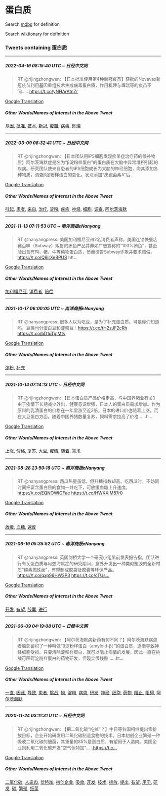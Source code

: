 # 蛋白质

Search [mdbg](https://www.mdbg.net/chinese/dictionary?page=worddict&wdrst=0&wdqb=蛋白质) for definition

Search [wiktionary](https://en.wiktionary.org/wiki/蛋白质) for definition

### Tweets containing 蛋白质

___
##### 2022-04-19 08:15:40 UTC ~ 日经中文网
> RT @rijingzhongwen: 【日本批准使用第4种新冠疫苗】获批的Novavax新冠疫苗利用基因重组技术生成病毒蛋白质，作用机理与辉瑞等的疫苗不同……https://t.co/yNHArAtnZr

[Google Translation](https://translate.google.com/?hi=en&tab=TT&sl=zh-CN&tl=en&op=translate&text=RT+%40rijingzhongwen%3A+%E3%80%90%E6%97%A5%E6%9C%AC%E6%89%B9%E5%87%86%E4%BD%BF%E7%94%A8%E7%AC%AC4%E7%A7%8D%E6%96%B0%E5%86%A0%E7%96%AB%E8%8B%97%E3%80%91%E8%8E%B7%E6%89%B9%E7%9A%84Novavax%E6%96%B0%E5%86%A0%E7%96%AB%E8%8B%97%E5%88%A9%E7%94%A8%E5%9F%BA%E5%9B%A0%E9%87%8D%E7%BB%84%E6%8A%80%E6%9C%AF%E7%94%9F%E6%88%90%E7%97%85%E6%AF%92%E8%9B%8B%E7%99%BD%E8%B4%A8%EF%BC%8C%E4%BD%9C%E7%94%A8%E6%9C%BA%E7%90%86%E4%B8%8E%E8%BE%89%E7%91%9E%E7%AD%89%E7%9A%84%E7%96%AB%E8%8B%97%E4%B8%8D%E5%90%8C%E2%80%A6%E2%80%A6https%3A%2F%2Ft.co%2FyNHArAtnZr)
##### Other Words/Names of Interest in the Above Tweet
[基因](基因.md), [批准](批准.md), [技术](技术.md), [新冠](新冠.md), [疫苗](疫苗.md), [病毒](病毒.md), [辉瑞](辉瑞.md)
___
##### 2022-03-09 08:32:41 UTC ~ 日经中文网
> RT @rijingzhongwen: 【日本团队用iPS细胞发现痴呆症治疗药的候补物质】阿尔茨海默症是名为“β淀粉样蛋白”的蛋白质在大脑中异常堆积引起的疾病。研究团队使来自患者的iPS细胞成长为大脑的神经细胞，向其添加各种物质，调查β淀粉样蛋白的变化。发现添加“疣孢菌素A”后…

[Google Translation](https://translate.google.com/?hi=en&tab=TT&sl=zh-CN&tl=en&op=translate&text=RT+%40rijingzhongwen%3A+%E3%80%90%E6%97%A5%E6%9C%AC%E5%9B%A2%E9%98%9F%E7%94%A8iPS%E7%BB%86%E8%83%9E%E5%8F%91%E7%8E%B0%E7%97%B4%E5%91%86%E7%97%87%E6%B2%BB%E7%96%97%E8%8D%AF%E7%9A%84%E5%80%99%E8%A1%A5%E7%89%A9%E8%B4%A8%E3%80%91%E9%98%BF%E5%B0%94%E8%8C%A8%E6%B5%B7%E9%BB%98%E7%97%87%E6%98%AF%E5%90%8D%E4%B8%BA%E2%80%9C%CE%B2%E6%B7%80%E7%B2%89%E6%A0%B7%E8%9B%8B%E7%99%BD%E2%80%9D%E7%9A%84%E8%9B%8B%E7%99%BD%E8%B4%A8%E5%9C%A8%E5%A4%A7%E8%84%91%E4%B8%AD%E5%BC%82%E5%B8%B8%E5%A0%86%E7%A7%AF%E5%BC%95%E8%B5%B7%E7%9A%84%E7%96%BE%E7%97%85%E3%80%82%E7%A0%94%E7%A9%B6%E5%9B%A2%E9%98%9F%E4%BD%BF%E6%9D%A5%E8%87%AA%E6%82%A3%E8%80%85%E7%9A%84iPS%E7%BB%86%E8%83%9E%E6%88%90%E9%95%BF%E4%B8%BA%E5%A4%A7%E8%84%91%E7%9A%84%E7%A5%9E%E7%BB%8F%E7%BB%86%E8%83%9E%EF%BC%8C%E5%90%91%E5%85%B6%E6%B7%BB%E5%8A%A0%E5%90%84%E7%A7%8D%E7%89%A9%E8%B4%A8%EF%BC%8C%E8%B0%83%E6%9F%A5%CE%B2%E6%B7%80%E7%B2%89%E6%A0%B7%E8%9B%8B%E7%99%BD%E7%9A%84%E5%8F%98%E5%8C%96%E3%80%82%E5%8F%91%E7%8E%B0%E6%B7%BB%E5%8A%A0%E2%80%9C%E7%96%A3%E5%AD%A2%E8%8F%8C%E7%B4%A0A%E2%80%9D%E5%90%8E%E2%80%A6)
##### Other Words/Names of Interest in the Above Tweet
[引起](引起.md), [患者](患者.md), [来自](来自.md), [治疗](治疗.md), [淀粉](淀粉.md), [疾病](疾病.md), [神经](神经.md), [细胞](细胞.md), [调查](调查.md), [阿尔茨海默](阿尔茨海默.md)
___
##### 2021-11-13 07:11:53 UTC ~ 南洋商报eNanyang
> RT @nanyangpress: 美国加利福尼亚州2名消费者声称，美国连锁快餐店赛百味（Subway）贩售的鲔鱼产品并非如广告宣称的“100%鲔鱼”，甚至验出含有鸡、猪、牛等动物蛋白质，愤而控告Subway诈欺并要求赔偿。https://t.co/Q6jrXeBPUS htt…

[Google Translation](https://translate.google.com/?hi=en&tab=TT&sl=zh-CN&tl=en&op=translate&text=RT+%40nanyangpress%3A+%E7%BE%8E%E5%9B%BD%E5%8A%A0%E5%88%A9%E7%A6%8F%E5%B0%BC%E4%BA%9A%E5%B7%9E2%E5%90%8D%E6%B6%88%E8%B4%B9%E8%80%85%E5%A3%B0%E7%A7%B0%EF%BC%8C%E7%BE%8E%E5%9B%BD%E8%BF%9E%E9%94%81%E5%BF%AB%E9%A4%90%E5%BA%97%E8%B5%9B%E7%99%BE%E5%91%B3%EF%BC%88Subway%EF%BC%89%E8%B4%A9%E5%94%AE%E7%9A%84%E9%B2%94%E9%B1%BC%E4%BA%A7%E5%93%81%E5%B9%B6%E9%9D%9E%E5%A6%82%E5%B9%BF%E5%91%8A%E5%AE%A3%E7%A7%B0%E7%9A%84%E2%80%9C100%25%E9%B2%94%E9%B1%BC%E2%80%9D%EF%BC%8C%E7%94%9A%E8%87%B3%E9%AA%8C%E5%87%BA%E5%90%AB%E6%9C%89%E9%B8%A1%E3%80%81%E7%8C%AA%E3%80%81%E7%89%9B%E7%AD%89%E5%8A%A8%E7%89%A9%E8%9B%8B%E7%99%BD%E8%B4%A8%EF%BC%8C%E6%84%A4%E8%80%8C%E6%8E%A7%E5%91%8ASubway%E8%AF%88%E6%AC%BA%E5%B9%B6%E8%A6%81%E6%B1%82%E8%B5%94%E5%81%BF%E3%80%82https%3A%2F%2Ft.co%2FQ6jrXeBPUS+htt%E2%80%A6)
##### Other Words/Names of Interest in the Above Tweet
[加利福尼亚](加利福尼亚.md), [消费者](消费者.md), [赔偿](赔偿.md)
___
##### 2021-10-17 06:00:05 UTC ~ 南洋商报eNanyang
> RT @nanyangpress: 很多人以为吃豆，是为了补充蛋白质。可是你们知道吗，豆类也分蛋白豆和淀粉豆！https://t.co/tH2zJF2cRh https://t.co/bD1uTgIMtv

[Google Translation](https://translate.google.com/?hi=en&tab=TT&sl=zh-CN&tl=en&op=translate&text=RT+%40nanyangpress%3A+%E5%BE%88%E5%A4%9A%E4%BA%BA%E4%BB%A5%E4%B8%BA%E5%90%83%E8%B1%86%EF%BC%8C%E6%98%AF%E4%B8%BA%E4%BA%86%E8%A1%A5%E5%85%85%E8%9B%8B%E7%99%BD%E8%B4%A8%E3%80%82%E5%8F%AF%E6%98%AF%E4%BD%A0%E4%BB%AC%E7%9F%A5%E9%81%93%E5%90%97%EF%BC%8C%E8%B1%86%E7%B1%BB%E4%B9%9F%E5%88%86%E8%9B%8B%E7%99%BD%E8%B1%86%E5%92%8C%E6%B7%80%E7%B2%89%E8%B1%86%EF%BC%81https%3A%2F%2Ft.co%2FtH2zJF2cRh+https%3A%2F%2Ft.co%2FbD1uTgIMtv)
##### Other Words/Names of Interest in the Above Tweet
[淀粉](淀粉.md), [补充](补充.md)
___
##### 2021-10-14 07:14:13 UTC ~ 日经中文网
> RT @rijingzhongwen: 【日本蛋白质产品价格走高，与中国养猪业有关】由于疫情下长期减少外出，健康意识增强，日本人的蛋白质需求增加。作为原料的乳清蛋白的价格在一年里涨至近2倍，日本的进口价也随着上涨。而在大豆蛋白方面，随着中国养猪数量复苏，饲料需求拉高了价格……h…

[Google Translation](https://translate.google.com/?hi=en&tab=TT&sl=zh-CN&tl=en&op=translate&text=RT+%40rijingzhongwen%3A+%E3%80%90%E6%97%A5%E6%9C%AC%E8%9B%8B%E7%99%BD%E8%B4%A8%E4%BA%A7%E5%93%81%E4%BB%B7%E6%A0%BC%E8%B5%B0%E9%AB%98%EF%BC%8C%E4%B8%8E%E4%B8%AD%E5%9B%BD%E5%85%BB%E7%8C%AA%E4%B8%9A%E6%9C%89%E5%85%B3%E3%80%91%E7%94%B1%E4%BA%8E%E7%96%AB%E6%83%85%E4%B8%8B%E9%95%BF%E6%9C%9F%E5%87%8F%E5%B0%91%E5%A4%96%E5%87%BA%EF%BC%8C%E5%81%A5%E5%BA%B7%E6%84%8F%E8%AF%86%E5%A2%9E%E5%BC%BA%EF%BC%8C%E6%97%A5%E6%9C%AC%E4%BA%BA%E7%9A%84%E8%9B%8B%E7%99%BD%E8%B4%A8%E9%9C%80%E6%B1%82%E5%A2%9E%E5%8A%A0%E3%80%82%E4%BD%9C%E4%B8%BA%E5%8E%9F%E6%96%99%E7%9A%84%E4%B9%B3%E6%B8%85%E8%9B%8B%E7%99%BD%E7%9A%84%E4%BB%B7%E6%A0%BC%E5%9C%A8%E4%B8%80%E5%B9%B4%E9%87%8C%E6%B6%A8%E8%87%B3%E8%BF%912%E5%80%8D%EF%BC%8C%E6%97%A5%E6%9C%AC%E7%9A%84%E8%BF%9B%E5%8F%A3%E4%BB%B7%E4%B9%9F%E9%9A%8F%E7%9D%80%E4%B8%8A%E6%B6%A8%E3%80%82%E8%80%8C%E5%9C%A8%E5%A4%A7%E8%B1%86%E8%9B%8B%E7%99%BD%E6%96%B9%E9%9D%A2%EF%BC%8C%E9%9A%8F%E7%9D%80%E4%B8%AD%E5%9B%BD%E5%85%BB%E7%8C%AA%E6%95%B0%E9%87%8F%E5%A4%8D%E8%8B%8F%EF%BC%8C%E9%A5%B2%E6%96%99%E9%9C%80%E6%B1%82%E6%8B%89%E9%AB%98%E4%BA%86%E4%BB%B7%E6%A0%BC%E2%80%A6%E2%80%A6h%E2%80%A6)
##### Other Words/Names of Interest in the Above Tweet
[上涨](上涨.md), [价格](价格.md), [复苏](复苏.md), [大豆](大豆.md), [疫情](疫情.md), [随着](随着.md), [需求](需求.md)
___
##### 2021-08-28 23:50:18 UTC ~ 南洋商报eNanyang
> RT @nanyangpress: 西瓜热量虽低，但升糖指数却高。吃西瓜时，不妨同时间把富含蛋白质的食物一并吃下，可放缓血糖上升速度。https://t.co/EQNOWIGFae https://t.co/HWKXiM87r0

[Google Translation](https://translate.google.com/?hi=en&tab=TT&sl=zh-CN&tl=en&op=translate&text=RT+%40nanyangpress%3A+%E8%A5%BF%E7%93%9C%E7%83%AD%E9%87%8F%E8%99%BD%E4%BD%8E%EF%BC%8C%E4%BD%86%E5%8D%87%E7%B3%96%E6%8C%87%E6%95%B0%E5%8D%B4%E9%AB%98%E3%80%82%E5%90%83%E8%A5%BF%E7%93%9C%E6%97%B6%EF%BC%8C%E4%B8%8D%E5%A6%A8%E5%90%8C%E6%97%B6%E9%97%B4%E6%8A%8A%E5%AF%8C%E5%90%AB%E8%9B%8B%E7%99%BD%E8%B4%A8%E7%9A%84%E9%A3%9F%E7%89%A9%E4%B8%80%E5%B9%B6%E5%90%83%E4%B8%8B%EF%BC%8C%E5%8F%AF%E6%94%BE%E7%BC%93%E8%A1%80%E7%B3%96%E4%B8%8A%E5%8D%87%E9%80%9F%E5%BA%A6%E3%80%82https%3A%2F%2Ft.co%2FEQNOWIGFae+https%3A%2F%2Ft.co%2FHWKXiM87r0)
##### Other Words/Names of Interest in the Above Tweet
[放缓](放缓.md), [血糖](血糖.md), [速度](速度.md)
___
##### 2021-06-19 05:35:52 UTC ~ 南洋商报eNanyang
> RT @nanyangpress: 英国剑桥大学一个研究小组早前发表报告指，团队进行有关蛋白质与阿兹海默症的研究期间，意外开发出一种类似塑胶的全新材质“纯素蜘蛛丝”，有望制成胶袋及胶囊等环保产品。https://t.co/qxp96HW3P3 https://t.co/cTUs…

[Google Translation](https://translate.google.com/?hi=en&tab=TT&sl=zh-CN&tl=en&op=translate&text=RT+%40nanyangpress%3A+%E8%8B%B1%E5%9B%BD%E5%89%91%E6%A1%A5%E5%A4%A7%E5%AD%A6%E4%B8%80%E4%B8%AA%E7%A0%94%E7%A9%B6%E5%B0%8F%E7%BB%84%E6%97%A9%E5%89%8D%E5%8F%91%E8%A1%A8%E6%8A%A5%E5%91%8A%E6%8C%87%EF%BC%8C%E5%9B%A2%E9%98%9F%E8%BF%9B%E8%A1%8C%E6%9C%89%E5%85%B3%E8%9B%8B%E7%99%BD%E8%B4%A8%E4%B8%8E%E9%98%BF%E5%85%B9%E6%B5%B7%E9%BB%98%E7%97%87%E7%9A%84%E7%A0%94%E7%A9%B6%E6%9C%9F%E9%97%B4%EF%BC%8C%E6%84%8F%E5%A4%96%E5%BC%80%E5%8F%91%E5%87%BA%E4%B8%80%E7%A7%8D%E7%B1%BB%E4%BC%BC%E5%A1%91%E8%83%B6%E7%9A%84%E5%85%A8%E6%96%B0%E6%9D%90%E8%B4%A8%E2%80%9C%E7%BA%AF%E7%B4%A0%E8%9C%98%E8%9B%9B%E4%B8%9D%E2%80%9D%EF%BC%8C%E6%9C%89%E6%9C%9B%E5%88%B6%E6%88%90%E8%83%B6%E8%A2%8B%E5%8F%8A%E8%83%B6%E5%9B%8A%E7%AD%89%E7%8E%AF%E4%BF%9D%E4%BA%A7%E5%93%81%E3%80%82https%3A%2F%2Ft.co%2Fqxp96HW3P3+https%3A%2F%2Ft.co%2FcTUs%E2%80%A6)
##### Other Words/Names of Interest in the Above Tweet
[开发](开发.md), [有望](有望.md), [胶囊](胶囊.md), [进行](进行.md)
___
##### 2021-06-09 04:19:08 UTC ~ 日经中文网
> RT @rijingzhongwen: 【阿尔茨海默病新药有何不同？】阿尔茨海默病患者脑部蓄积了一种叫做“β淀粉样蛋白（amyloid-β）”的蛋白质，逐渐导致神经细胞受损。只要清除淀粉样蛋白，就可以阻止病情的发展。因此一直在挑战可阻碍淀粉样蛋白的药物研发，但现实很残酷……ht…

[Google Translation](https://translate.google.com/?hi=en&tab=TT&sl=zh-CN&tl=en&op=translate&text=RT+%40rijingzhongwen%3A+%E3%80%90%E9%98%BF%E5%B0%94%E8%8C%A8%E6%B5%B7%E9%BB%98%E7%97%85%E6%96%B0%E8%8D%AF%E6%9C%89%E4%BD%95%E4%B8%8D%E5%90%8C%EF%BC%9F%E3%80%91%E9%98%BF%E5%B0%94%E8%8C%A8%E6%B5%B7%E9%BB%98%E7%97%85%E6%82%A3%E8%80%85%E8%84%91%E9%83%A8%E8%93%84%E7%A7%AF%E4%BA%86%E4%B8%80%E7%A7%8D%E5%8F%AB%E5%81%9A%E2%80%9C%CE%B2%E6%B7%80%E7%B2%89%E6%A0%B7%E8%9B%8B%E7%99%BD%EF%BC%88amyloid-%CE%B2%EF%BC%89%E2%80%9D%E7%9A%84%E8%9B%8B%E7%99%BD%E8%B4%A8%EF%BC%8C%E9%80%90%E6%B8%90%E5%AF%BC%E8%87%B4%E7%A5%9E%E7%BB%8F%E7%BB%86%E8%83%9E%E5%8F%97%E6%8D%9F%E3%80%82%E5%8F%AA%E8%A6%81%E6%B8%85%E9%99%A4%E6%B7%80%E7%B2%89%E6%A0%B7%E8%9B%8B%E7%99%BD%EF%BC%8C%E5%B0%B1%E5%8F%AF%E4%BB%A5%E9%98%BB%E6%AD%A2%E7%97%85%E6%83%85%E7%9A%84%E5%8F%91%E5%B1%95%E3%80%82%E5%9B%A0%E6%AD%A4%E4%B8%80%E7%9B%B4%E5%9C%A8%E6%8C%91%E6%88%98%E5%8F%AF%E9%98%BB%E7%A2%8D%E6%B7%80%E7%B2%89%E6%A0%B7%E8%9B%8B%E7%99%BD%E7%9A%84%E8%8D%AF%E7%89%A9%E7%A0%94%E5%8F%91%EF%BC%8C%E4%BD%86%E7%8E%B0%E5%AE%9E%E5%BE%88%E6%AE%8B%E9%85%B7%E2%80%A6%E2%80%A6ht%E2%80%A6)
##### Other Words/Names of Interest in the Above Tweet
[一直](一直.md), [因此](因此.md), [导致](导致.md), [患者](患者.md), [挑战](挑战.md), [损](损.md), [淀粉](淀粉.md), [病患](病患.md), [研发](研发.md), [神经](神经.md), [细胞](细胞.md), [药物](药物.md), [阻止](阻止.md), [阻碍](阻碍.md), [阿尔茨海默](阿尔茨海默.md)
___
##### 2020-11-24 03:11:31 UTC ~ 日经中文网
> RT @rijingzhongwen: 【把二氧化碳“吃掉”？】中日等各国相继提出零排放目标，企业开始研发用二氧化碳制造食物的技术。日本初创企业繁殖一种吸收二氧化碳的细菌，其重量的85%是蛋白质，有望用于人造肉。美国企业则利用二氧化碳开发“空气伏特加”……https://t.c…

[Google Translation](https://translate.google.com/?hi=en&tab=TT&sl=zh-CN&tl=en&op=translate&text=RT+%40rijingzhongwen%3A+%E3%80%90%E6%8A%8A%E4%BA%8C%E6%B0%A7%E5%8C%96%E7%A2%B3%E2%80%9C%E5%90%83%E6%8E%89%E2%80%9D%EF%BC%9F%E3%80%91%E4%B8%AD%E6%97%A5%E7%AD%89%E5%90%84%E5%9B%BD%E7%9B%B8%E7%BB%A7%E6%8F%90%E5%87%BA%E9%9B%B6%E6%8E%92%E6%94%BE%E7%9B%AE%E6%A0%87%EF%BC%8C%E4%BC%81%E4%B8%9A%E5%BC%80%E5%A7%8B%E7%A0%94%E5%8F%91%E7%94%A8%E4%BA%8C%E6%B0%A7%E5%8C%96%E7%A2%B3%E5%88%B6%E9%80%A0%E9%A3%9F%E7%89%A9%E7%9A%84%E6%8A%80%E6%9C%AF%E3%80%82%E6%97%A5%E6%9C%AC%E5%88%9D%E5%88%9B%E4%BC%81%E4%B8%9A%E7%B9%81%E6%AE%96%E4%B8%80%E7%A7%8D%E5%90%B8%E6%94%B6%E4%BA%8C%E6%B0%A7%E5%8C%96%E7%A2%B3%E7%9A%84%E7%BB%86%E8%8F%8C%EF%BC%8C%E5%85%B6%E9%87%8D%E9%87%8F%E7%9A%8485%25%E6%98%AF%E8%9B%8B%E7%99%BD%E8%B4%A8%EF%BC%8C%E6%9C%89%E6%9C%9B%E7%94%A8%E4%BA%8E%E4%BA%BA%E9%80%A0%E8%82%89%E3%80%82%E7%BE%8E%E5%9B%BD%E4%BC%81%E4%B8%9A%E5%88%99%E5%88%A9%E7%94%A8%E4%BA%8C%E6%B0%A7%E5%8C%96%E7%A2%B3%E5%BC%80%E5%8F%91%E2%80%9C%E7%A9%BA%E6%B0%94%E4%BC%8F%E7%89%B9%E5%8A%A0%E2%80%9D%E2%80%A6%E2%80%A6https%3A%2F%2Ft.c%E2%80%A6)
##### Other Words/Names of Interest in the Above Tweet
[二氧化碳](二氧化碳.md), [人造肉](人造肉.md), [伏特加](伏特加.md), [初创企业](初创企业.md), [吸收](吸收.md), [开发](开发.md), [技术](技术.md), [排放](排放.md), [提出](提出.md), [有望](有望.md), [用于](用于.md), [研发](研发.md), [碳](碳.md), [繁殖](繁殖.md), [细菌](细菌.md)
